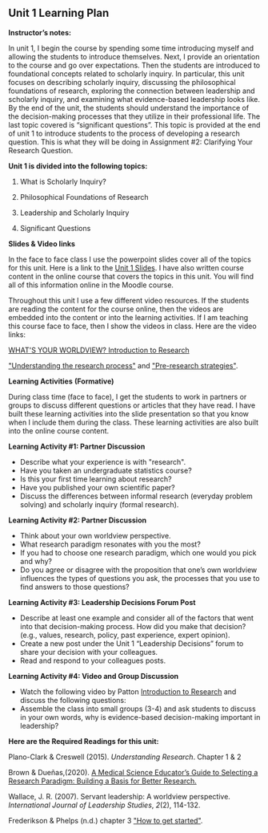 ## **Unit 1 Learning Plan**

**Instructor’s  notes:** 

In unit 1, I begin the course by  spending some time introducing myself and allowing the students to introduce  themselves. Next, I provide an orientation to the course and go over expectations. Then the  students are introduced to foundational concepts related to scholarly inquiry. In particular, this unit focuses on describing scholarly  inquiry, discussing the philosophical foundations of research, exploring the  connection between leadership and scholarly inquiry, and examining what  evidence-based leadership looks like. By the end of the unit, the students  should understand the importance of the decision-making processes that they utilize in their professional  life.  The last topic covered is “significant questions”. This topic is provided at the end of unit 1  to introduce students to the process of developing a research question. This is what they will be doing in  Assignment #2: Clarifying Your Research Question.

**Unit 1 is divided into the following topics:**      

1. What is Scholarly Inquiry?       

2. Philosophical Foundations of Research

3. Leadership and Scholarly Inquiry 

4. Significant Questions 

   

**Slides  & Video links**

In the face to face class I use the powerpoint slides cover all of the  topics for this unit. Here is a link to the [Unit 1 Slides](https://drive.google.com/file/d/1zqXHEx7uMd4H7AMNHuGYnpHvNI_SOMHO/view?usp=sharing).  I have also written course content in the online course that covers the topics in this unit.  You will find all of this information online in the Moodle course. 

Throughout this unit I use a few different video resources. If the students are reading the content for the course online, then the videos are embedded into the content or into the learning activities. If I am teaching this course face to face, then I show the videos in class. Here are the video links:  

[WHAT'S   YOUR WORLDVIEW? ](https://www.youtube.com/watch?v=VXnSE0uvwzM&sns=em)  [Introduction to Research](https://youtu.be/GYywR7SA03E)

["Understanding the research process"](https://vimeo.com/160913559/eeb081c04e) and ["Pre-research strategies"](https://vimeo.com/160925544/a3ea2bace3).

**Learning  Activities**  **(Formative)**

During class time (face to face), I get the students to work in partners or groups to  discuss different questions or articles that they have read. I have built these learning activities into the slide presentation so that you know when I include them during the class.  These learning activities are also built into the online course content.

**Learning Activity #1: Partner Discussion**  

- Describe what your experience is with "research". 
- Have you  taken an undergraduate statistics course? 
- Is this your first time learning  about research? 
- Have you published your own scientific paper?  
- Discuss the differences between informal research (everyday problem  solving) and scholarly inquiry (formal research).  

**Learning Activity #2: Partner Discussion**  

- Think about your own worldview perspective.  
- What research paradigm resonates with you the most? 
- If you had to  choose one research paradigm, which one would you pick and why?  
- Do you agree or disagree with the proposition that one’s own worldview  influences the types of questions you ask, the processes that you use to find  answers to those questions?  

**Learning Activity #3: Leadership Decisions Forum Post**  

- Describe at least one example and consider all of the factors that  went into that decision-making process.   How did you make that decision? (e.g., values, research, policy, past  experience, expert opinion).  
- Create a new post under  the Unit 1 “Leadership Decisions” forum to share your decision with your  colleagues. 
- Read and respond to your colleagues posts.   

**Learning Activity #4: Video and Group Discussion**

- Watch the following video by Patton  [Introduction to Research](https://youtu.be/GYywR7SA03E) and discuss the following questions:  
- Assemble the class into small groups (3-4) and ask students to discuss in your own words, why is evidence-based decision-making important in leadership?

**Here are the Required Readings for this unit:**

Plano-Clark & Creswell (2015). *Understanding Research*. Chapter 1 & 2 

Brown & Dueñas,(2020). [A Medical Science Educator’s Guide to Selecting a Research Paradigm: Building a Basis for Better Research.](https://doi.org/10.1007/s40670-019-00898-9)

Wallace, J. R. (2007). Servant leadership: A worldview  perspective. *International Journal of Leadership Studies*, *2*(2),  114-132.     

Frederikson & Phelps (n.d.) chapter 3 ["How to get started"](https://press.rebus.community/literaturereviewsedunursing/chapter/chapter-3-how-to-get-started/).



